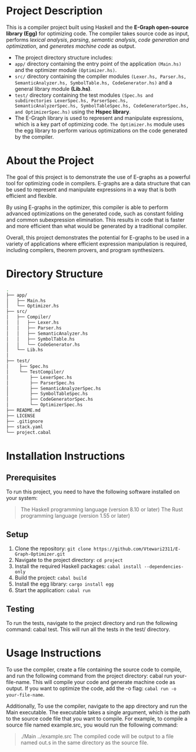 # Project Description
This is a compiler project built using Haskell and the **E-Graph open-source library (Egg)** for optimizing code. The compiler takes source code as input, performs *lexical analysis*, *parsing*, *semantic analysis*, *code generation and optimization*, and *generates machine code* as output.

* The project directory structure includes:
* `app/` directory containing the entry point of the application `(Main.hs)` and the optimizer module `(Optimizer.hs)`.
* `src/` directory containing the compiler modules `(Lexer.hs, Parser.hs, SemanticAnalyzer.hs, SymbolTable.hs, CodeGenerator.hs)` and a general library module **(Lib.hs)**.
* `test/` directory containing the test modules `(Spec.hs and subdirectories LexerSpec.hs, ParserSpec.hs, SemanticAnalyzerSpec.hs, SymbolTableSpec.hs, CodeGeneratorSpec.hs, and OptimizerSpec.hs)` using the **Hspec library**.
* The E-Graph library is used to represent and manipulate expressions, which is a key part of optimizing code. `The Optimizer.hs` module uses the egg library to perform various optimizations on the code generated by the compiler.

# About the Project

The goal of this project is to demonstrate the use of E-graphs as a powerful tool for optimizing code in compilers. E-graphs are a data structure that can be used to represent and manipulate expressions in a way that is both efficient and flexible.

By using E-graphs in the optimizer, this compiler is able to perform advanced optimizations on the generated code, such as constant folding and common subexpression elimination. This results in code that is faster and more efficient than what would be generated by a traditional compiler.

Overall, this project demonstrates the potential for E-graphs to be used in a variety of applications where efficient expression manipulation is required, including compilers, theorem provers, and program synthesizers.

# Directory Structure

```bash
.
├── app/
│   ├── Main.hs
│   └── Optimizer.hs
├── src/
│   ├── Compiler/
│   │   ├── Lexer.hs
│   │   ├── Parser.hs
│   │   ├── SemanticAnalyzer.hs
│   │   ├── SymbolTable.hs
│   │   └── CodeGenerator.hs
│   └── Lib.hs
│
├── test/
│    ├── Spec.hs
│    └── TestCompiler/
│        ├── LexerSpec.hs
│        ├── ParserSpec.hs
│        ├── SemanticAnalyzerSpec.hs
│        ├── SymbolTableSpec.hs
│        ├── CodeGeneratorSpec.hs
│        └── OptimizerSpec.hs
├── README.md
├── LICENSE
├── .gitignore
├── stack.yaml
└── project.cabal

```

# Installation Instructions
## Prerequisites
To run this project, you need to have the following software installed on your system:

> The Haskell programming language (version 8.10 or later)
> The Rust programming language (version 1.55 or later)
## Setup
1. Clone the repository: ` git clone https://github.com/Vtewari2311/E-Graph-Optimizer.git `
2. Navigate to the project directory: ` cd project `
3. Install the required Haskell packages: ` cabal install --dependencies-only `
4. Build the project: ` cabal build `
5. Install the egg library: ` cargo install egg `
6. Start the application: ` cabal run `

## Testing
To run the tests, navigate to the project directory and run the following command: cabal test. This will run all the tests in the test/ directory.

# Usage Instructions
To use the compiler, create a file containing the source code to compile, and run the following command from the project directory: cabal run your-file-name. This will compile your code and generate machine code as output. If you want to optimize the code, add the -o flag: ` cabal run -o your-file-name `.


Additionally, To use the compiler, navigate to the app directory and run the Main executable. The executable takes a single argument, which is the path to the source code file that you want to compile. For example, to compile a source file named example.src, you would run the following command:

> ./Main ../example.src
The compiled code will be output to a file named out.s in the same directory as the source file.
